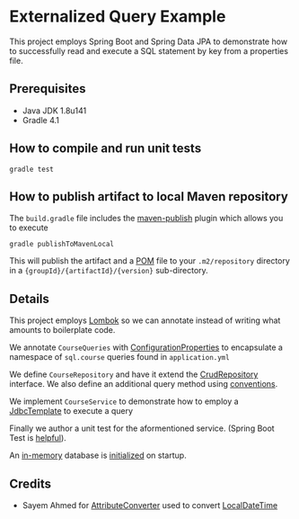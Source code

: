 # Externalized Query Example

This project employs Spring Boot and Spring Data JPA to demonstrate how to successfully read and execute a SQL statement by key from a properties file.


## Prerequisites

* Java JDK 1.8u141
* Gradle 4.1


## How to compile and run unit tests

```
gradle test
```

## How to publish artifact to local Maven repository

The `build.gradle` file includes the [maven-publish](https://docs.gradle.org/current/userguide/publishing_maven.html#publishing_maven:install) plugin which allows you to execute

```
gradle publishToMavenLocal
```

This will publish the artifact and a [POM](https://maven.apache.org/pom.html#What_is_the_POM) file to your `.m2/repository` directory in a `{groupId}/{artifactId}/{version}` sub-directory.

## Details

This project employs [Lombok](https://projectlombok.org/features/all) so we can annotate instead of writing what amounts to boilerplate code.

We annotate `CourseQueries` with [ConfigurationProperties](https://docs.spring.io/spring-boot/docs/current/reference/html/boot-features-external-config.html#boot-features-external-config-loading-yaml) to encapsulate a namespace of `sql.course` queries found in `application.yml`

We define `CourseRepository` and have it extend the [CrudRepository](https://docs.spring.io/spring-data/data-commons/docs/1.6.1.RELEASE/reference/html/repositories.html#repositories.core-concepts) interface. We also define an additional query method using [conventions](https://docs.spring.io/spring-data/jpa/docs/current/reference/html/#repositories.query-methods.query-creation).

We implement `CourseService` to demonstrate how to employ a [JdbcTemplate](https://docs.spring.io/spring/docs/current/javadoc-api/org/springframework/jdbc/core/JdbcTemplate.html#query-java.lang.String-java.lang.Object:A-org.springframework.jdbc.core.ResultSetExtractor-) to execute a query 

Finally we author a unit test for the aformentioned service. (Spring Boot Test is [helpful](https://docs.spring.io/spring-boot/docs/current/reference/html/boot-features-testing.html)).

An [in-memory](http://www.h2database.com/html/main.html) database is [initialized](https://docs.spring.io/spring-boot/docs/current/reference/html/howto-database-initialization.html#howto-initialize-a-database-using-hibernate) on startup.


## Credits

* Sayem Ahmed for [AttributeConverter](https://www.javacodegeeks.com/2017/03/dealing-javas-localdatetime-jpa.html) used to convert [LocalDateTime](https://docs.oracle.com/javase/8/docs/api/java/time/LocalDateTime.html)
